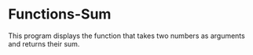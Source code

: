 # Functions-Sum
This program displays the function that takes two numbers as arguments and returns their sum.
